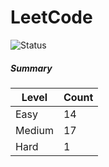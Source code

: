 # LeetCode

![Status](https://img.shields.io/badge/status-32%2F329-brightgreen.svg)

##### Summary

| Level  | Count|
|--------|------|
| Easy   |  14  |
| Medium |  17  |
| Hard   |  1   |
